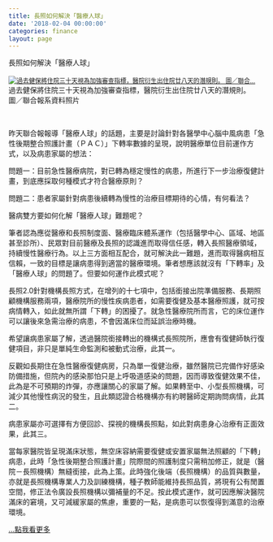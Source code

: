 ```yaml
---
title: 長照如何解決「醫療人球」
date: '2018-02-04 00:00:00'
categories: finance
layout: page
---
```


<div class="text">
			<div>
	<div class="title-1">長照如何解決「醫療人球」</div></div>
<div>
	&nbsp;</div>
<div>
	<a href="https://pgw.udn.com.tw/gw/photo.php?u=https://uc.udn.com.tw/photo/2018/02/05/1/4474959.jpg&amp;x=0&amp;y=0&amp;sw=0&amp;sh=0&amp;sl=W&amp;fw=1050&amp;exp=3600" rel="prettyPhoto[pp_gal]" style="font-size: 9pt;"><img alt="過去健保將住院三十天視為加強審查指標，醫院衍生出住院廿八天的潛規則。 圖／聯合..." data-="" src="https://pgw.udn.com.tw/gw/photo.php?u=https://uc.udn.com.tw/photo/2018/02/05/1/4474959.jpg&amp;x=0&amp;y=0&amp;sw=0&amp;sh=0&amp;sl=W&amp;fw=1050&amp;exp=3600" title="過去健保將住院三十天視為加強審查指標，醫院衍生出住院廿八天的潛規則。 圖／聯合..."></a></div>
<div>
<span >過去健保將住院三十天視為加強審查指標，醫院衍生出住院廿八天的潛規則。 <br>圖／聯合報系資料照片</span></div>
<p>
	&nbsp;</p>
<p>
	<span>昨天聯合報報導「醫療人球」的話題，主要是討論針對各醫學中心腦中風病患「急性後期整合照護計畫（ＰＡＣ）」下轉率數據的呈現，說明醫療單位目前運作方式，以及病患家屬的想法：</span></p>
<p>
	<span>問題一：目前急性醫療病院，對已轉為穩定慢性的病患，所進行下一步治療復健計畫，到底應採取何種模式才符合醫療原則？</span></p>
<p>
	<span>問題二：患者家屬針對病患後續轉為慢性的治療目標期待的心情，有何看法？</span></p>
<p>
	<span>醫病雙方要如何化解「醫療人球」難題呢？</span></p>
<p>
	<span>筆者認為應從醫療和長照制度面、醫療臨床體系運作（包括醫學中心、區域、地區甚至診所）、民眾對目前醫療及長照的認識進而取得信任感，轉入長照醫療領域，持續慢性醫療行為。以上三方面相互配合，就可解決此一難題，進而取得醫病相互信賴，一致的目標是讓病患得到適當的醫療環境。筆者想應該就沒有「下轉率」及「醫療人球」的問題了。但要如何運作此模式呢？</span></p>
<p>
	<span >長照2.0針對機構長照方式，在增列的十七項中，包括銜接出院準備服務、長期照顧機構服務兩項，醫療院所的慢性疾病患者，如需要復健及基本醫療照護，就可按病情轉入，如此就無所謂「下轉」的困擾了。就急性醫療院所而言，它的床位運作可以讓後來急需治療的病患，不會因滿床位而延誤治療時機。</span></p>
<p>
	<span>希望讓病患家屬了解，透過醫院銜接轉出的機構式長照院所，應會有復健師執行復健項目，非只是單純生命監測和被動式治療，此其一。</span></p>
<p>
	<span>反觀如長期住在急性醫療復健病房，只為單一復健治療，雖然醫院已完備作好感染防備措施，但院內的感染那怕只是上呼吸道感染的問題，因而導致復健效果不佳，此為是不可預期的炸彈，亦應讓關心的家屬了解。如果轉至中、小型長照機構，可減少其他慢性病況的發生，且此類認證合格機構亦有約聘醫師定期詢問病情，此其二。</span></p>
<p>
	<span>病患家屬亦可選擇有方便回診、探視的機構長照點，如此對病患身心治療有正面效果，此其三。</span></p>
<p>
	<span>當每家醫院皆呈現滿床狀態，無空床容納需要復健或安置家屬無法照顧的「下轉」病患，此時「急性後期整合照護計畫」院際間的照護制度只需稍加修正，就是（醫院－長照機構）無縫銜接，此為上策。此時強化後端（長照機構）的品質與數量，亦就是長照機構專業人力及訓練機構，種子教師能維持長照品質，將現有公有閒置空間，修正法令廣設長照機構以彌補量的不足。按此模式運作，就可因應解決醫院滿床的窘境，又可減緩家屬的焦慮，重要的一點，是病患可以恢復得到滿意的治療環境。
	<p></p>
	<a href="https://udn.com/news/story/11321/2968012" target="_blank"><span class="more">...點我看更多</span></a></span></p>
		</div>